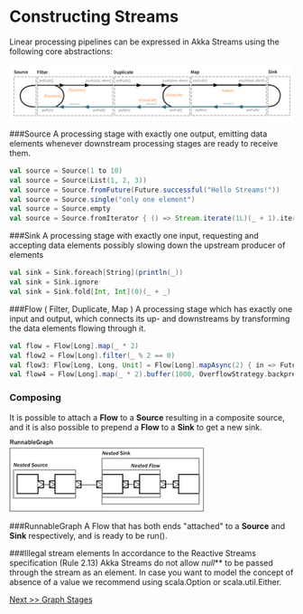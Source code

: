 # Constructing Streams 

Linear processing pipelines can be expressed in Akka Streams using the following core abstractions:

![Graph Stages](graph_stage_chain2.png)

###Source
A processing stage with exactly one output, emitting data elements whenever downstream processing stages are ready to receive them.

```scala
val source = Source(1 to 10)
val source = Source(List(1, 2, 3))
val source = Source.fromFuture(Future.successful("Hello Streams!"))
val source = Source.single("only one element")
val source = Source.empty
val source = Source.fromIterator { () => Stream.iterate(1L)(_ + 1).iterator }
```

###Sink
A processing stage with exactly one input, requesting and accepting data elements possibly slowing down the upstream producer of elements
```scala
val sink = Sink.foreach[String](println(_))
val sink = Sink.ignore
val sink = Sink.fold[Int, Int](0)(_ + _) 
```
###Flow ( Filter, Duplicate, Map ) 
A processing stage which has exactly one input and output, which connects its up- and downstreams by transforming the data elements flowing through it.
```scala
val flow = Flow[Long].map(_ * 2)
val flow2 = Flow[Long].filter(_ % 2 == 0)
val flow3: Flow[Long, Long, Unit] = Flow[Long].mapAsync(2) { in => Future.successful[Long](in * 2) }
val flow4 = Flow[Long].map(_ * 2).buffer(1000, OverflowStrategy.backpressure)
```
### Composing
It is possible to attach a **Flow** to a **Source** resulting in a composite source, and it is also possible to prepend a **Flow** to a **Sink** to get a new sink.

![Composed Source](composed-source.png)

###RunnableGraph
A Flow that has both ends "attached" to a **Source** and **Sink** respectively, and is ready to be run().


###Illegal stream elements
In accordance to the Reactive Streams specification (Rule 2.13) Akka Streams do not allow _null_** to be passed through the stream as an element. In case you want to model the concept of absence of a value we recommend using scala.Option or scala.util.Either.

[Next >> Graph Stages](35-graph-shapes.md) 



